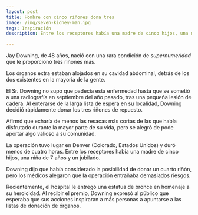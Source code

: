 ```yaml
---
layout: post
title: Hombre con cinco riñones dona tres
image: /img/seven-kidney-man.jpg
tags: Inspiración
description: Entre los receptores había una madre de cinco hijos, una niña de siete años y un jubilado.

---
```


Jay Downing, de 48 años, nació con una rara condición de *supernumeridad* que le proporcionó tres riñones más.

Los órganos extra estaban alojados en su cavidad abdominal, detrás de los dos existentes en la mayoría de la gente.

El Sr. Downing no supo que padecía esta enfermedad hasta que se sometió a una radiografía en septiembre del año pasado, tras una pequeña lesión de cadera. Al enterarse de la larga lista de espera en su localidad, Downing decidió rápidamente donar los tres riñones de repuesto. 

Afirmó que echaría de menos las resacas más cortas de las que había disfrutado durante la mayor parte de su vida, pero se alegró de pode aportar algo valioso a su comunidad.

La operación tuvo lugar en Denver (Colorado, Estados Unidos) y duró menos de cuatro horas. Entre los receptores había una madre de cinco hijos, una niña de 7 años y un jubilado.

Downing dijo que había considerado la posibilidad de donar un cuarto riñón, pero los médicos alegaron que la operación entrañaba demasiados riesgos.

Recientemente, el hospital le entregó una estatua de bronce en homenaje a su heroicidad. Al recibir el premio, Downing expresó al público que esperaba que sus acciones inspiraran a más personas a apuntarse a las listas de donación de órganos.
